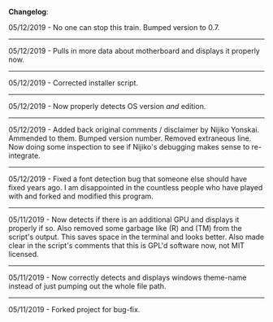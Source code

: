 **Changelog**:

05/12/2019 - No one can stop this train. Bumped version to 0.7.

---

05/12/2019 - Pulls in more data about motherboard and displays it properly now.

---

05/12/2019 - Corrected installer script.

---

05/12/2019 - Now properly detects OS version *and* edition.

---

05/12/2019 - Added back original comments / disclaimer by Nijiko Yonskai. Ammended to them. Bumped version number. Removed extraneous line. Now doing some inspection to see if Nijiko's debugging makes sense to re-integrate.

---

05/12/2019 - Fixed a font detection bug that someone else should have fixed years ago. I am disappointed in the countless people who have played with and forked and modified this program.

---

05/11/2019 - Now detects if there is an additional GPU and displays it properly if so. Also removed some garbage like (R) and (TM) from the script's output. This saves space in the terminal and looks better. Also made clear in the script's comments that this is GPL'd software now, not MIT licensed.

---

05/11/2019 - Now correctly detects and displays windows theme-name instead of just pumping out the whole file path.

---

05/11/2019 - Forked project for bug-fix.
